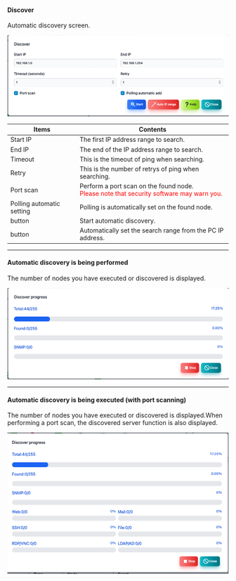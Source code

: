 #### Discover
<div class="text-xl">
Automatic discovery screen.
</div>

![Automatic discovery started](../../help/en/2023-12-03_06-49-22.png)

>>>

<div class="text-lg">

| Items | Contents |
| ---- | ---- |
| Start IP | The first IP address range to search.|
| End IP | The end of the IP address range to search.|
| Timeout | This is the timeout of ping when searching.|
| Retry | This is the number of retrys of ping when searching.|
| Port scan | Perform a port scan on the found node.<br><Span style = "color: red"> Please note that security software may warn you.</span> |
| Polling automatic setting | Polling is automatically set on the found node.|
| <Start> button | Start automatic discovery.|
| <Auto IP range> button | Automatically set the search range from the PC IP address.|

</div>

---
#### Automatic discovery is being performed

<div class="text-xl">
The number of nodes you have executed or discovered is displayed.
</div>

![Automatically discovering](../../help/en/2023-12-03_06-52-47.png)

---
#### Automatic discovery is being executed (with port scanning)

<div class="text-xl">
The number of nodes you have executed or discovered is displayed.When performing a port scan, the discovered server function is also displayed.
</div>


![Automatic dicover with port scan](../../help/en/2023-12-03_06-52-04.png)
